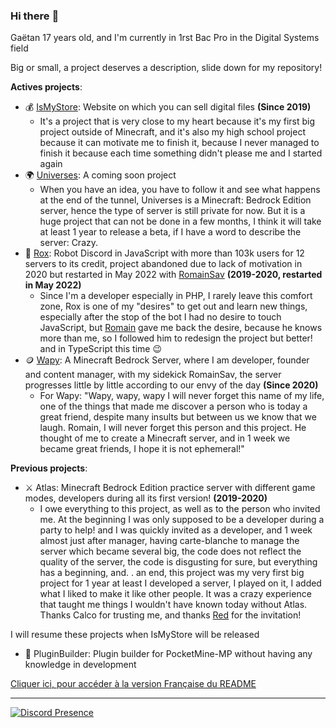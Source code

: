 ### Hi there :wave:

Gaëtan 17 years old, and I'm currently in 1rst Bac Pro in the Digital Systems field

Big or small, a project deserves a description, slide down for my repository!

**__Actives projects__**:
* 💰 [IsMyStore](https://github.com/isMyStore): Website on which you can sell digital files **(Since 2019)**
   * It's a project that is very close to my heart because it's my first big project outside of Minecraft, and it's also my high school project because it can motivate me to finish it, because I never managed to finish it because each time something didn't please me and I started again
* 🌍 [Universes](https://github.com/UniversesMCBE): A coming soon project
   * When you have an idea, you have to follow it and see what happens at the end of the tunnel, Universes is a Minecraft: Bedrock Edition server, hence the type of server is still private for now. But it is a huge project that can not be done in a few months, I think it will take at least 1 year to release a beta, if I have a word to describe the server: Crazy.
* 🤖 [Rox](https://github.com/TheRoxBot): Robot Discord in JavaScript with more than 103k users for 12 servers to its credit, project abandoned due to lack of motivation in 2020 but restarted in May 2022 with [RomainSav](https://github.com/RomainSav) **(2019-2020, restarted in May 2022)**
   * Since I'm a developer especially in PHP, I rarely leave this comfort zone, Rox is one of my "desires" to get out and learn new things, especially after the stop of the bot I had no desire to touch JavaScript, but [Romain](https://github.com/RomainSav) gave me back the desire, because he knows more than me, so I followed him to redesign the project but better! and in TypeScript this time :wink:
* 🪙 [Wapy](https://github.com/WapyMC/): A Minecraft Bedrock Server, where I am developer, founder and content manager, with my sidekick RomainSav, the server progresses little by little according to our envy of the day  **(Since 2020)**
   * For Wapy: "Wapy, wapy, wapy I will never forget this name of my life, one of the things that made me discover a person who is today a great friend, despite many insults but between us we know that we laugh. Romain, I will never forget this person and this project. He thought of me to create a Minecraft server, and in 1 week we became great friends, I hope it is not ephemeral!"

**__Previous projects__**: 
* ⚔️ Atlas: Minecraft Bedrock Edition practice server with different game modes, developers during all its first version! **(2019-2020)**
   * I owe everything to this project, as well as to the person who invited me. At the beginning I was only supposed to be a developer during a party to help! and I was quickly invited as a developer, and 1 week almost just after manager, having carte-blanche to manage the server which became several big, the code does not reflect the quality of the server, the code is disgusting for sure, but everything has a beginning, and. . an end, this project was my very first big project for 1 year at least I developed a server, I played on it, I added what I liked to make it like other people. It was a crazy experience that taught me things I wouldn't have known today without Atlas. Thanks Calco for trusting me, and thanks [Red](https://github.com/RedTv-Developpement) for the invitation!

I will resume these projects when IsMyStore will be released
* 📁 PluginBuilder: Plugin builder for PocketMine-MP without having any knowledge in development

[Cliquer ici, pour accéder à la version Française du README](https://github.com/Steellgold/Steellgold/FR_README.md)

---

[![Discord Presence](https://lanyard-profile-readme.vercel.app/api/504392983244832780
                            )](https://discord.com/users/504392983244832780)
